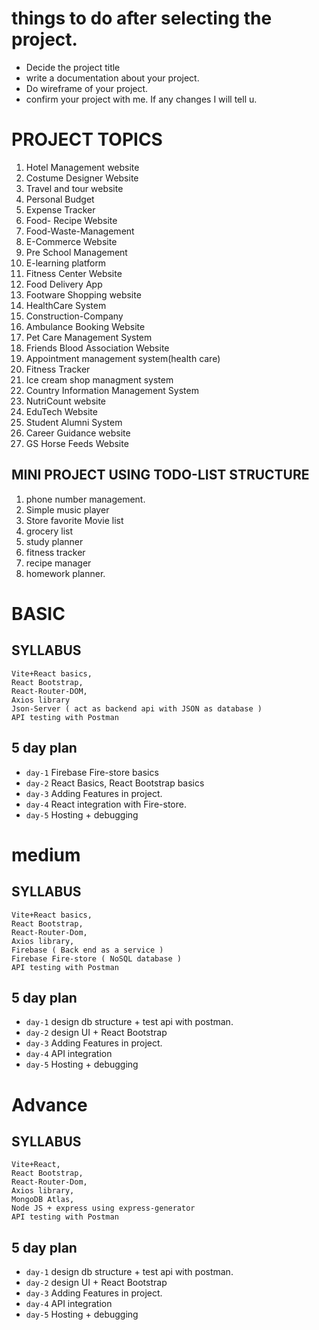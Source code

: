 # things to do after selecting the project.

- Decide the project title
- write a documentation about your project.
- Do wireframe of your project.
- confirm your project with me. If any changes I will tell u.

# PROJECT TOPICS

1. Hotel Management website
1. Costume Designer Website
1. Travel and tour website
1. Personal Budget
1. Expense Tracker
1. Food- Recipe Website
1. Food-Waste-Management
1. E-Commerce Website
1. Pre School Management
1. E-learning platform
1. Fitness Center Website
1. Food Delivery App
1. Footware Shopping website
1. HealthCare System
1. Construction-Company
1. Ambulance Booking Website
1. Pet Care Management System
1. Friends Blood Association Website
1. Appointment management system(health care)
1. Fitness Tracker
1. Ice cream shop managment system
1. Country Information Management System
1. NutriCount website
1. EduTech Website
1. Student Alumni System
1. Career Guidance website
1. GS Horse Feeds Website

## MINI PROJECT USING TODO-LIST STRUCTURE

1. phone number management.
1. Simple music player
1. Store favorite Movie list
1. grocery list
1. study planner
1. fitness tracker
1. recipe manager
1. homework planner.


# BASIC

## SYLLABUS

    Vite+React basics,
    React Bootstrap,
    React-Router-DOM,
    Axios library
    Json-Server ( act as backend api with JSON as database )
    API testing with Postman

## 5 day plan

- `day-1` Firebase Fire-store basics
- `day-2` React Basics, React Bootstrap basics
- `day-3` Adding Features in project.
- `day-4` React integration with Fire-store.
- `day-5` Hosting + debugging

# medium

## SYLLABUS

    Vite+React basics,
    React Bootstrap,
    React-Router-Dom,
    Axios library,
    Firebase ( Back end as a service )
    Firebase Fire-store ( NoSQL database )
    API testing with Postman

## 5 day plan

- `day-1` design db structure + test api with postman.
- `day-2` design UI + React Bootstrap
- `day-3` Adding Features in project.
- `day-4` API integration
- `day-5` Hosting + debugging

# Advance

## SYLLABUS

    Vite+React,
    React Bootstrap,
    React-Router-Dom,
    Axios library,
    MongoDB Atlas,
    Node JS + express using express-generator
    API testing with Postman

## 5 day plan

- `day-1` design db structure + test api with postman.
- `day-2` design UI + React Bootstrap
- `day-3` Adding Features in project.
- `day-4` API integration
- `day-5` Hosting + debugging
